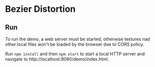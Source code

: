 # Bezier Distortion

## Run
To run the demo, a web server must be started, otherwise textures nad other local files won't be loaded by the browser due to CORS policy.

Run `npm install` and then  `npm start` to start a local HTTP server and navigate to http://localhost:8080/demo/index.html.
